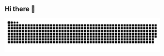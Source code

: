 ## Hi there 👋

<!--
**IzonaLy/IzonaLy** is a ✨ _special_ ✨ repository because its `README.md` (this file) appears on your GitHub profile.

Here are some ideas to get you started:

- 🔭 I’m currently working on ...
- 🌱 I’m currently learning ...
- 👯 I’m looking to collaborate on ...
- 🤔 I’m looking for help with ...
- 💬 Ask me about ...
- 📫 How to reach me: ...
- 😄 Pronouns: ...
- ⚡ Fun fact: ...
-->
<picture>
  <source media="(prefers-color-scheme: dark)" srcset="https://github.com/IzonaLy/IzonaLy/blob/output/github-snake-dark.svg" />
  <source media="(prefers-color-scheme: light)" srcset="https://github.com/IzonaLy/IzonaLy/blob/output/github-snake.svg" />
  <img alt="github-snake" src="https://github.com/IzonaLy/IzonaLy/blob/output/github-snake.svg" />
</picture>

